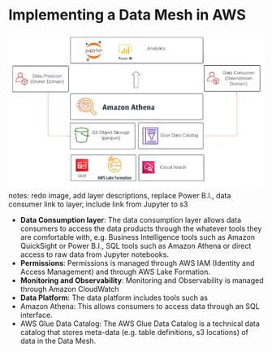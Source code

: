 # Implementing a Data Mesh in AWS

![Data Mesh implementation](images/datamesh_impl.png)
notes: redo image, add layer descriptions, replace Power B.I., data consumer link to layer, include link from Jupyter to s3

- **Data Consumption layer**: The data consumption layer allows data consumers to access the data products through the whatever tools they are comfortable with, e.g. Business Intelligence tools such as Amazon QuickSight or Power B.I., SQL tools such as Amazon Athena or direct access to raw data from Jupyter notebooks.
- **Permissions**: Permissions is managed through AWS IAM (Identity and Access Management) and through AWS Lake Formation.
- **Monitoring and Observability**: Monitoring and Observability is managed through Amazon CloudWatch
- **Data Platform**: The data platform includes tools such as
 - Amazon Athena: This allows consumers to access data through an SQL interface.
 - AWS Glue Data Catalog: The AWS Glue Data Catalog is a technical data catalog that stores meta-data (e.g. table definitions, s3 locations) of data in the Data Mesh.

